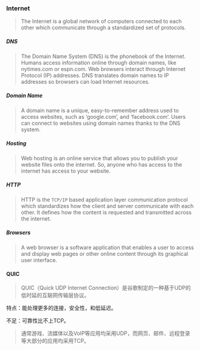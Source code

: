 ### Internet

> The Internet is a global network of computers connected to each other which communicate through a standardized set of protocols.



##### DNS

> The Domain Name System (DNS) is the phonebook of the Internet. Humans access information online through domain names, like nytimes.com or espn.com. Web browsers interact through Internet Protocol (IP) addresses. DNS translates domain names to IP addresses so browsers can load Internet resources.



##### Domain Name

> A domain name is a unique, easy-to-remember address used to access websites, such as ‘google.com’, and ‘facebook.com’. Users can connect to websites using domain names thanks to the DNS system.



##### Hosting

> Web hosting is an online service that allows you to publish your website files onto the internet. So, anyone who has access to the internet has access to your website.





##### HTTP

> HTTP is the `TCP/IP` based application layer communication protocol which standardizes how the client and server communicate with each other. It defines how the content is requested and transmitted across the internet.



##### Browsers

> A web browser is a software application that enables a user to access and display web pages or other online content through its graphical user interface.







#### QUIC

> QUIC（Quick UDP Internet Connection）是谷歌制定的一种基于UDP的低时延的互联网传输层协议。

特点：能处理更多的连接，安全性，和低延迟。

不足：可靠性比不上TCP。

> 通常游戏、流媒体以及VoIP等应用均采用UDP，而网页、邮件、远程登录等大部分的应用均采用TCP。